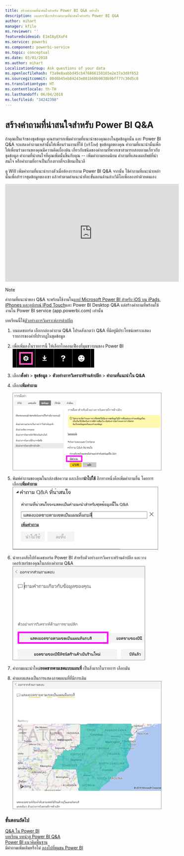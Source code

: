 ```yaml
---
title: สร้างคำถามที่น่าสนใจสำหรับ Power BI Q&A อย่างไร
description: เอกสารวิธีการส้รางคำถามที่น่าสนใจสำหรับ Power BI Q&A
author: mihart
manager: kfile
ms.reviewer: ''
featuredvideoid: E1mIAyEXuF4
ms.service: powerbi
ms.component: powerbi-service
ms.topic: conceptual
ms.date: 03/01/2018
ms.author: mihart
LocalizationGroup: Ask questions of your data
ms.openlocfilehash: f3a9e8aabbd45cb476866158165e2e37a3d8f652
ms.sourcegitcommit: 80d6b45eb84243e801b60b9038b9bff77c30d5c8
ms.translationtype: HT
ms.contentlocale: th-TH
ms.lasthandoff: 06/04/2018
ms.locfileid: "34242398"
---
```

# <a name="create-featured-questions-for-power-bi-qa"></a>สร้างคำถามที่น่าสนใจสำหรับ Power BI Q&A
ถ้าคุณเป็นเจ้าของชุดข้อมูล คุณสามารถเพิ่มคำถามที่แนะนำของคุณเองในชุดข้อมูลนั้น  และ Power BI Q&A จะแสดงคำถามเหล่านั้นให้เพื่อนร่วมงานที่ใช้ (*บริโภค*) ชุดข้อมูลของคุณ  คำถามที่แนะนำนั้นเพื่อให้เพื่อนร่วมงานของคุณมีความคิดเบื้องต้น เกี่ยวกับชนิดของคำถามที่พวกเขาสามารถสอบถามเกี่ยวกับชุดข้อมูล คำถามที่น่าสนใจที่คุณเพิ่มนั้นขึ้นกับคุณ -- เพิ่มคำถามยอดนิยม คำถามที่แสดงผลลัพธ์ที่น่าสนใจ หรือคำถามที่อาจเป็นเรื่องยากที่จะเขียนเป็นวลี

ดู Will เพิ่มคำถามที่แนะนำบางตัวเมื่อต้องการถาม Power BI Q&A จากนั้น ใช้คำถามที่แนะนำเหล่านั้นเพื่อสำรวจชุดข้อมูลของเขา แล้วทำตามคำแนะนำทีละขั้นตอนด้านล่างวิดีโอเพื่อลองทำด้วยตนเอง

<iframe width="560" height="315" src="https://www.youtube.com/embed/E1mIAyEXuF4" frameborder="0" allowfullscreen></iframe>

> [!NOTE]
> คำถามที่แนะนำของ Q&A จะพร้อมใช้งานใน[แอป Microsoft Power BI สำหรับ iOS บน iPads, iPhones และอุปกรณ์ iPod Touch](mobile-apps-ios-qna.md)และ Power BI Desktop Q&A แต่สร้างคำถามที่พร้อมใช้งานใน Power BI service (app.powerbi.com) เท่านั้น
> 

บทเรียนนี้ใช้[ตัวอย่างการวิเคราะห์การค้าปลีก](sample-datasets.md)

1. บนแดชบอร์ด เลือกกล่องคำถาม Q&A   โปรดสังเกตว่า Q&A ที่มีอยู่มีประโยชน์เพราะแสดงรายการของคำที่ปรากฏในชุดข้อมูล
2. เพื่อเพิ่มลงในรายการนี้ ให้เลือกไอคอนเฟืองที่มุมขวาบนของ Power BI  
   ![ไอคอนรูปเฟือง](media/service-q-and-a-create-featured-questions/pbi_gearicon2.jpg)
3. เลือก**ตั้งค่า** &gt; **ชุดข้อมูล** &gt; **ตัวอย่างการวิเคราะห์ร้านค้าปลีก** &gt; **คำถามที่แนะนำใน Q&A**   
4. เลือก**เพิ่มคำถาม**
   
   ![เมนูการตั้งค่า](media/service-q-and-a-create-featured-questions/power-bi-settings.png)
5. พิมพ์คำถามของคุณในกล่องข้อความ และเลือก**นำไปใช้**   อีกทางหนึ่งคือเพิ่มคำถามอื่น โดยการเลือก**เพิ่มคำถาม**  
   ![บานหน้าต่างคำถาม Q&A ที่น่าสนใจ](media/service-q-and-a-create-featured-questions/power-bi-type-featured-question.png)
6. นำทางกลับไปยังแดชบอร์ด Power BI สำหรับตัวอย่างการวิเคราะห์ร้านค้าปลีก และวางเคอร์เซอร์ของคุณในกล่องคำถาม Q&A   
   ![กล่องคำถาม Q&A](media/service-q-and-a-create-featured-questions/power-bi-featured-q.png)
7. คำถามแนะนำใหม่**ยอดขายตามเขตแบบแผนที่** เป็นสิ่งแรกในรายการ เลือกมัน  
8. คำตอบแสดงเป็นการแสดงภาพแผนที่ที่มีการเติม  
   ![การแสดงข้อมูลแบบแผนที่](media/service-q-and-a-create-featured-questions/power-bi-filled-map.png)

### <a name="next-steps"></a>ขั้นตอนถัดไป
[Q&A ใน Power BI](power-bi-q-and-a.md)  
[บทเรียน บทนำสู Power BI Q&A](power-bi-visualization-introduction-to-q-and-a.md)  
[Power BI แนวคิดพื้นฐาน](service-basic-concepts.md)  
มีคำถามเพิ่มเติมหรือไม่ [ลองไปที่ชุมชน Power BI](http://community.powerbi.com/)

